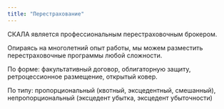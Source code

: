 ```yaml
---
title: "Перестрахование"
---
```


СКАЛА является профессиональным перестраховочным брокером.

Опираясь на многолетний опыт работы, мы можем разместить перестраховочные
программы любой сложности.

По форме: факультативный договор, облигаторную защиту, ретроцессионное размещение,
открытый ковер.

По типу: пропорциональный (квотный, эксцедентный, смешанный), непропорциональный
(эксцедент убытка, эксцедент убыточности)
